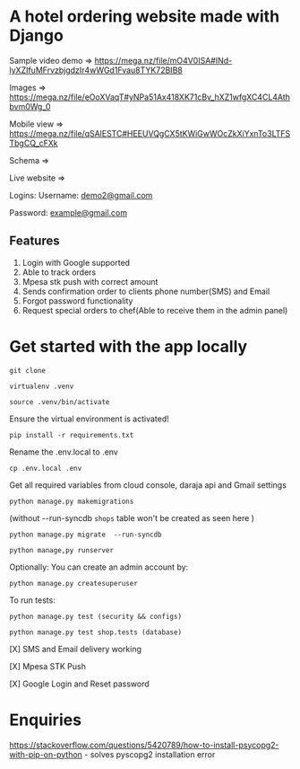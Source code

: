 # **A hotel ordering website made with Django**

Sample video demo => https://mega.nz/file/mO4V0ISA#INd-lyXZIfuMFrvzbjgdzIr4wWGd1Fvau8TYK72BIB8

Images => https://mega.nz/file/eOoXVaqT#yNPa51Ax418XK71cBv_hXZ1wfgXC4CL4Athbvm0Wg_0

Mobile view => https://mega.nz/file/qSAlESTC#HEEUVQgCX5tKWiGwWOcZkXiYxnTo3LTFSTbgCQ_cFXk

Schema =>

Live website =>

Logins:
  Username: demo2@gmail.com

  Password: example@gmail.com
  
## Features
1. Login with Google supported
2. Able to track orders
3. Mpesa stk push with correct amount
4. Sends confirmation order to clients phone number(SMS) and Email
5. Forgot password functionality
6. Request special orders to chef(Able to receive them in the admin panel)

# Get started with the app locally

```
git clone 
```

```
virtualenv .venv
```

```
source .venv/bin/activate
```

Ensure the virtual environment is activated!
```
pip install -r requirements.txt 
```

Rename the .env.local to .env
```
cp .env.local .env
```
Get all required variables from cloud console, daraja api and Gmail settings

```
python manage.py makemigrations
```

(without --run-syncdb `shops` table won't be created as seen here  )
```
python manage.py migrate  --run-syncdb 
```

```
python manage,py runserver
```
Optionally:
You can create an admin account by:
```
python manage.py createsuperuser
```

To run tests:
```
python manage.py test (security && configs)
```

```
python manage.py test shop.tests (database)
```

[X] SMS and Email delivery working

[X] Mpesa STK Push

[X] Google Login and Reset password

# Enquiries

https://stackoverflow.com/questions/5420789/how-to-install-psycopg2-with-pip-on-python - solves pyscopg2 installation error